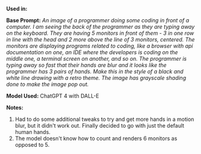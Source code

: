 **Used in:**


**Base Prompt:**
_An image of a programmer doing some coding in front of a computer. I am seeing the back of the programmer as they are typing away on the keyboard. They are having 5 monitors in front of them - 3 in one row in line with the head and 2 more above the line of 3 monitors, centered. The monitors are displaying programs related to coding, like a browser with api documentation on one, an IDE where the developers is coding on the middle one, a terminal screen on another, and so on. The programmer is typing away so fast that their hands are blur and it looks like the programmer has 3 pairs of hands. Make this in the style of a black and white line drawing with a retro theme. The image has grayscale shading done to make the image pop out._

**Model Used:**
ChatGPT 4 with DALL-E

**Notes:**
1. Had to do some additional tweaks to try and get more hands in a motion blur, but it didn't work out. Finally decided to go with just the default human hands.
2. The model doesn't know how to count and renders 6 monitors as opposed to 5.
